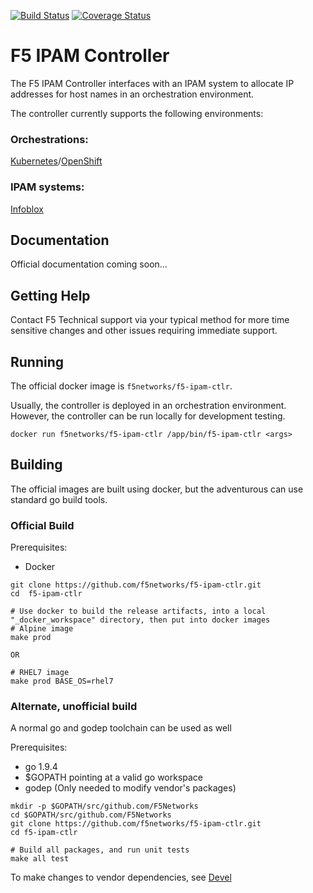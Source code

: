 [![Build Status](https://travis-ci.org/F5Networks/f5-ipam-ctlr.svg?branch=master)](https://travis-ci.org/F5Networks/f5-ipam-ctlr) [![Coverage Status](https://coveralls.io/repos/github/F5Networks/f5-ipam-ctlr/badge.svg?branch=master)](https://coveralls.io/github/F5Networks/f5-ipam-ctlr?branch=master)

F5 IPAM Controller
==================

The F5 IPAM Controller interfaces with an IPAM system to allocate IP addresses for host names in an orchestration environment.

The controller currently supports the following environments:

### Orchestrations:
[Kubernetes](https://kubernetes.io/)/[OpenShift](https://www.openshift.com/)

### IPAM systems:
[Infoblox](https://www.infoblox.com/)


Documentation
-------------

Official documentation coming soon...

Getting Help
------------

Contact F5 Technical support via your typical method for more time sensitive changes and other issues requiring immediate support.

Running
-------

The official docker image is `f5networks/f5-ipam-ctlr`.

Usually, the controller is deployed in an orchestration environment. However, the controller can be run locally for development testing.

```shell
docker run f5networks/f5-ipam-ctlr /app/bin/f5-ipam-ctlr <args>
```

Building
--------

The official images are built using docker, but the adventurous can use standard go build tools.

### Official Build

Prerequisites:
- Docker

```shell
git clone https://github.com/f5networks/f5-ipam-ctlr.git
cd  f5-ipam-ctlr

# Use docker to build the release artifacts, into a local "_docker_workspace" directory, then put into docker images
# Alpine image
make prod

OR

# RHEL7 image
make prod BASE_OS=rhel7
```


### Alternate, unofficial build

A normal go and godep toolchain can be used as well

Prerequisites:
- go 1.9.4
- $GOPATH pointing at a valid go workspace
- godep (Only needed to modify vendor's packages)

```shell
mkdir -p $GOPATH/src/github.com/F5Networks
cd $GOPATH/src/github.com/F5Networks
git clone https://github.com/f5networks/f5-ipam-ctlr.git
cd f5-ipam-ctlr

# Build all packages, and run unit tests
make all test
```

To make changes to vendor dependencies, see [Devel](DEVEL.md)
